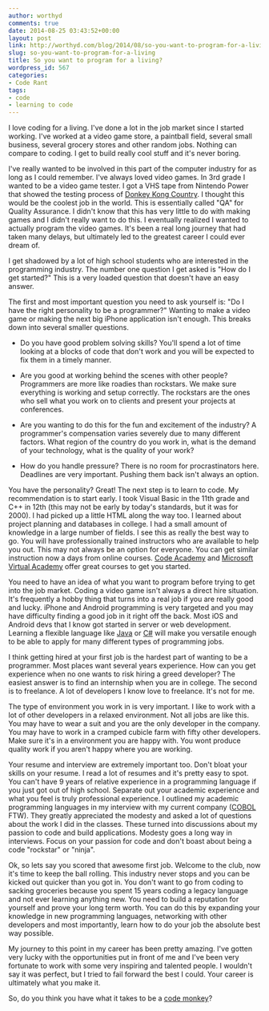 ```yaml
---
author: worthyd
comments: true
date: 2014-08-25 03:43:52+00:00
layout: post
link: http://worthyd.com/blog/2014/08/so-you-want-to-program-for-a-living/
slug: so-you-want-to-program-for-a-living
title: So you want to program for a living?
wordpress_id: 567
categories:
- Code Rant
tags:
- code
- learning to code
---
```


I love coding for a living.  I've done a lot in the job market since I started working.  I've worked at a video game store, a paintball field, several small business, several grocery stores and other random jobs. Nothing can compare to coding. I get to build really cool stuff and it's never boring.    
 
I've really wanted to be involved in this part of the computer industry for as long as I could remember.   I've always loved video games.  In 3rd grade I wanted to be a video game tester. I got a VHS tape from Nintendo Power that showed the testing process of [Donkey Kong Country](https://archive.org/details/donkey-kong-exposed-the-making-of-donkey-kong-country). I thought this would be the coolest job in the world.  This is essentially called "QA" for Quality Assurance.  I didn't know that this has very little to do with making games and I didn't really want to do this. I eventually realized I wanted to actually program the video games.  It's been a real long journey that had taken many delays, but ultimately led to the greatest career I could ever dream of. 
 
I get shadowed by a lot of high school students who are interested in the programming industry.  The number one question I get asked is "How do I get started?" This is a very loaded question that doesn't have an easy answer.  
 
The first and most important question you need to ask yourself is: "Do I have the right personality to be a programmer?"  Wanting to make a video game or making the next big iPhone application isn't enough.  This breaks down into several smaller questions. 

  * Do you have good problem solving skills?  You'll spend a lot of time looking at a blocks of code that don't work and you will be expected to fix them in a timely manner.
   

  * Are you good at working behind the scenes with other people?  Programmers are more like roadies than rockstars.  We make sure everything is working and setup correctly.  The rockstars are the ones who sell what you work on to clients and present your projects at conferences. 


  * Are you wanting to do this for the fun and excitement of the industry?  A programmer's compensation varies severely due to many different factors.  What region of the country do you work in,  what is the demand of your technology, what is the quality of your work? 


  * How do you handle pressure?  There is no room for procrastinators here.  Deadlines are very important. Pushing them back isn't always an option. 

 
You have the personality? Great! The next step is to learn to code.  My recommendation is to start early.  I took Visual Basic in the 11th grade and C++ in 12th (this may not be early by today's standards, but it was for 2000).  I had picked up a little HTML along the way too.  I learned about project planning and databases in college.  I had a small amount of knowledge in a large number of fields.  I see this as really the best way to go. You will have professionally trained instructors who are available to help you out.  This may not always be an option for everyone.   You can get similar instruction now a days from online courses. [Code Academy](http://www.codecademy.com/) and [Microsoft Virtual Academy](http://www.microsoftvirtualacademy.com/) offer great courses  to get you started.   
 
You need to have an idea of what you want to program before trying to get into the job market.  Coding a video game isn't always a direct hire situation.  It's frequently a hobby thing that turns into a real job if you are really good and lucky.  iPhone and Android programming is very targeted and you may have difficulty finding a good job in it right off the back. Most iOS and Android devs that I know got started in server or web development.  Learning a flexible language like [Java](http://en.wikipedia.org/wiki/Java_(programming_language)) or [C#](http://en.wikipedia.org/wiki/C_Sharp_(programming_language))  will make you versatile enough  to be able to apply for many different types of programming jobs. 
 
I think getting hired at your first job is the hardest part of wanting to be a programmer.  Most places want several years experience.  How can you get experience when no one wants to risk hiring a greed developer?  The easiest answer is to find an internship when you are in college.  The second is to freelance.  A lot of developers I know love to freelance.  It's not for me.   
 
The type of environment you work in is very important.  I like to work with a lot of other developers in a relaxed environment.  Not all jobs are like this. You may have to wear a suit and you are the only developer in the company.  You may have to work in a cramped cubicle farm with fifty other developers.  Make sure it's in a environment you are happy with.  You wont produce quality work if you aren't happy where you are working.  
 
Your resume and interview are extremely important too.  Don't bloat your skills on your resume.  I read a lot of resumes and it's pretty easy to spot.  You can't have 9 years of relative experience in a programming language if you just got out of high school.  Separate out your academic experience and what you feel is truly professional experience.  I outlined my academic programming languages in my interview with my current company ([COBOL](http://en.wikipedia.org/wiki/Cobol) FTW).  They greatly appreciated the modesty and asked a lot of questions about the work I did in the classes.  These turned into discussions about my passion to code and build applications.  Modesty goes a long way in interviews.  Focus on your passion for code and don't boast about being a code "rockstar" or "ninja". 
 
Ok, so lets say you scored that awesome first job.  Welcome to the club, now it's time to keep the ball rolling.  This industry never stops and you can be kicked out quicker than you got in.  You don't want to go from coding to sacking groceries because you spent 15 years coding a legacy language and not ever learning anything new.   You need to build a reputation for yourself and prove your long term worth. You can do this by expanding your knowledge in new programming languages, networking with other developers and most importantly, learn how to do your job the absolute best way possible. 
 
My journey to this point in my career has been pretty amazing.  I've gotten very lucky with the opportunities put in front of me and I've been very fortunate to work with some very inspiring and talented people.  I wouldn't say it was perfect, but I tried to fail forward the best I could.   Your career is ultimately what you make it.  
 
So, do you think you have what it takes to be a [code monkey](https://www.youtube.com/watch?v=v4Wy7gRGgeA)?
